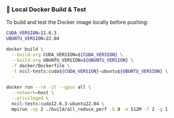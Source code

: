 ### 🧪 Local Docker Build & Test

To build and test the Docker image locally before pushing:

```bash
CUDA_VERSION=12.6.3
UBUNTU_VERSION=22.04

docker build \
  --build-arg CUDA_VERSION=${CUDA_VERSION} \
  --build-arg UBUNTU_VERSION=${UBUNTU_VERSION} \
  -f docker/Dockerfile \
  -t nccl-tests:cuda${CUDA_VERSION}-ubuntu${UBUNTU_VERSION} \
  .

docker run --rm -it --gpus all \
  --network=host \
  --privileged \
  nccl-tests:cuda12.6.3-ubuntu22.04 \
  mpirun -np 2 ./build/all_reduce_perf -b 8 -e 512M -f 2 -g 1
```
